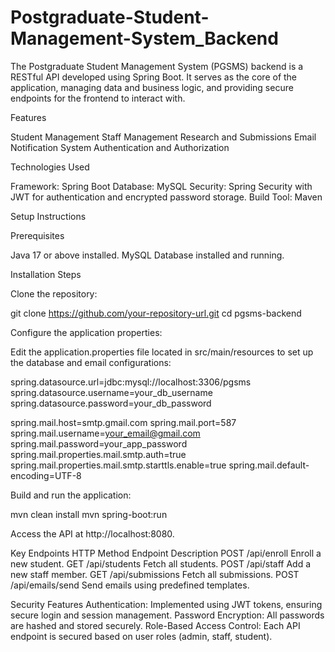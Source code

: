 # Postgraduate-Student-Management-System_Backend
The Postgraduate Student Management System (PGSMS) backend is a RESTful API developed using Spring Boot. It serves as the core of the application, managing data and business logic, and providing secure endpoints for the frontend to interact with.

Features

Student Management
Staff Management
Research and Submissions
Email Notification System
Authentication and Authorization

Technologies Used

Framework: Spring Boot
Database: MySQL
Security: Spring Security with JWT for authentication and encrypted password storage.
Build Tool: Maven

Setup Instructions

Prerequisites

Java 17 or above installed.
MySQL Database installed and running.

Installation Steps

Clone the repository:

git clone https://github.com/your-repository-url.git
cd pgsms-backend

Configure the application properties:

Edit the application.properties file located in src/main/resources to set up the database and email configurations:

spring.datasource.url=jdbc:mysql://localhost:3306/pgsms
spring.datasource.username=your_db_username
spring.datasource.password=your_db_password

spring.mail.host=smtp.gmail.com
spring.mail.port=587
spring.mail.username=your_email@gmail.com
spring.mail.password=your_app_password
spring.mail.properties.mail.smtp.auth=true
spring.mail.properties.mail.smtp.starttls.enable=true
spring.mail.default-encoding=UTF-8

Build and run the application:

mvn clean install
mvn spring-boot:run

Access the API at http://localhost:8080.

Key Endpoints
HTTP Method	Endpoint	Description
POST	/api/enroll	Enroll a new student.
GET	/api/students	Fetch all students.
POST	/api/staff	Add a new staff member.
GET	/api/submissions	Fetch all submissions.
POST	/api/emails/send	Send emails using predefined templates.

Security Features
Authentication:
Implemented using JWT tokens, ensuring secure login and session management.
Password Encryption:
All passwords are hashed and stored securely.
Role-Based Access Control:
Each API endpoint is secured based on user roles (admin, staff, student).
